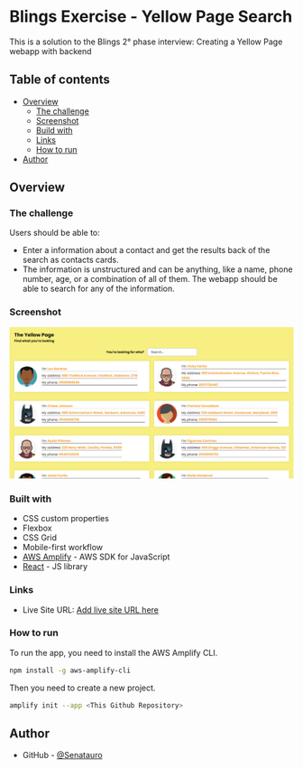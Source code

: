 # Blings Exercise - Yellow Page Search

This is a solution to the Blings 2° phase interview: Creating a Yellow Page webapp with backend

## Table of contents

- [Overview](#overview)
  - [The challenge](#the-challenge)
  - [Screenshot](#screenshot)
  - [Build with](#build-with)
  - [Links](#links)
  - [How to run](#how-to-run)
- [Author](#author)

## Overview

### The challenge

Users should be able to:

- Enter a information about a contact and get the results back of the search as contacts cards.
- The information is unstructured and can be anything, like a name, phone number, age, or a combination of all of them. The webapp should be able to search for any of the information.

### Screenshot

![](./screenshot.png)

### Built with

- CSS custom properties
- Flexbox
- CSS Grid
- Mobile-first workflow
- [AWS Amplify](https://amplify.aws/) - AWS SDK for JavaScript
- [React](https://reactjs.org/) - JS library

### Links

- Live Site URL: [Add live site URL here](https://62c38bbffd520d644a6195a5--earnest-manatee-356450.netlify.app/)

### How to run

To run the app, you need to install the AWS Amplify CLI.

```bash
npm install -g aws-amplify-cli
```

Then you need to create a new project.

```bash
amplify init --app <This Github Repository>
```



## Author

- GitHub - [@Senatauro](https://github.com/Senatauro)
